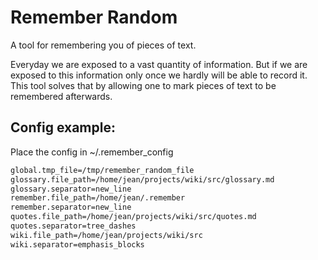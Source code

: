 # Remember Random

A tool for remembering you of pieces of text.

Everyday we are exposed to a vast quantity of information. But if we are exposed
to this information only once we hardly will be able to record it. This tool
solves that by allowing one to mark pieces of text to be remembered afterwards.

## Config example:

Place the config in ~/.remember_config
```sh
global.tmp_file=/tmp/remember_random_file
glossary.file_path=/home/jean/projects/wiki/src/glossary.md
glossary.separator=new_line
remember.file_path=/home/jean/.remember
remember.separator=new_line
quotes.file_path=/home/jean/projects/wiki/src/quotes.md
quotes.separator=tree_dashes
wiki.file_path=/home/jean/projects/wiki/src
wiki.separator=emphasis_blocks
```
